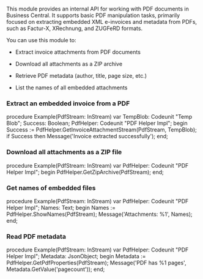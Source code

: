 This module provides an internal API for working with PDF documents in Business Central. It supports basic PDF manipulation tasks, primarily focused on extracting embedded XML e-invoices and metadata from PDFs, such as Factur-X, XRechnung, and ZUGFeRD formats.

You can use this module to:

- Extract invoice attachments from PDF documents

- Download all attachments as a ZIP archive

- Retrieve PDF metadata (author, title, page size, etc.)

- List the names of all embedded attachments

### Extract an embedded invoice from a PDF
procedure Example(PdfStream: InStream)
var
    TempBlob: Codeunit "Temp Blob";
    Success: Boolean;
    PdfHelper: Codeunit "PDF Helper Impl";
begin
    Success := PdfHelper.GetInvoiceAttachmentStream(PdfStream, TempBlob);
    if Success then
        Message('Invoice extracted successfully');
end;

### Download all attachments as a ZIP file
procedure Example(PdfStream: InStream)
var
    PdfHelper: Codeunit "PDF Helper Impl";
begin
    PdfHelper.GetZipArchive(PdfStream);
end;

### Get names of embedded files
procedure Example(PdfStream: InStream)
var
    PdfHelper: Codeunit "PDF Helper Impl";
    Names: Text;
begin
    Names := PdfHelper.ShowNames(PdfStream);
    Message('Attachments: %1', Names);
end;

### Read PDF metadata
procedure Example(PdfStream: InStream)
var
    PdfHelper: Codeunit "PDF Helper Impl";
    Metadata: JsonObject;
begin
    Metadata := PdfHelper.GetPdfProperties(PdfStream);
    Message('PDF has %1 pages', Metadata.GetValue('pagecount'));
end;
